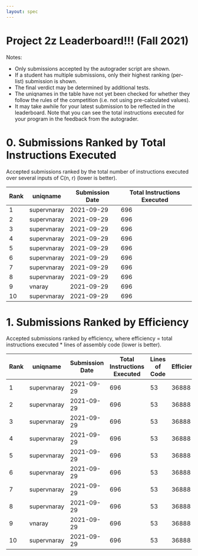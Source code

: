 ```yaml
---
layout: spec
---
```


Project 2z Leaderboard!!! (Fall 2021)
==============================
Notes:
- Only submissions accepted by the autograder script are shown.
- If a student has multiple submissions, only their highest ranking (per-list) submission is shown.
- The final verdict may be determined by additional tests.
- The uniqnames in the table have not yet been checked for whether they follow the rules of the competition (i.e. not using pre-calculated values).
- It may take awhile for your latest submission to be reflected in the leaderboard. Note that you can see the total instructions executed for your program in the feedback from the autograder.

# 0. Submissions Ranked by Total Instructions Executed
Accepted submissions ranked by the total number of instructions executed over several inputs of C(n, r) (lower is better).

| Rank  | uniqname | Submission Date | Total Instructions Executed |
|---|---|---|---|
| 1 | supervnaray | 2021-09-29 | 696 |
| 2 | supervnaray | 2021-09-29 | 696 |
| 3 | supervnaray | 2021-09-29 | 696 |
| 4 | supervnaray | 2021-09-29 | 696 |
| 5 | supervnaray | 2021-09-29 | 696 |
| 6 | supervnaray | 2021-09-29 | 696 |
| 7 | supervnaray | 2021-09-29 | 696 |
| 8 | supervnaray | 2021-09-29 | 696 |
| 9 | vnaray | 2021-09-29 | 696 |
| 10 | supervnaray | 2021-09-29 | 696 |


# 1. Submissions Ranked by Efficiency
Accepted submissions ranked by efficiency, where efficiency = total instructions executed * lines of assembly code (lower is better).

| Rank  | uniqname | Submission Date | Total Instructions Executed |Lines of Code | Efficiency |
|---|---|---|---|---|---|
| 1 | supervnaray | 2021-09-29 | 696 | 53 | 36888 |
| 2 | supervnaray | 2021-09-29 | 696 | 53 | 36888 |
| 3 | supervnaray | 2021-09-29 | 696 | 53 | 36888 |
| 4 | supervnaray | 2021-09-29 | 696 | 53 | 36888 |
| 5 | supervnaray | 2021-09-29 | 696 | 53 | 36888 |
| 6 | supervnaray | 2021-09-29 | 696 | 53 | 36888 |
| 7 | supervnaray | 2021-09-29 | 696 | 53 | 36888 |
| 8 | supervnaray | 2021-09-29 | 696 | 53 | 36888 |
| 9 | vnaray | 2021-09-29 | 696 | 53 | 36888 |
| 10 | supervnaray | 2021-09-29 | 696 | 53 | 36888 |

